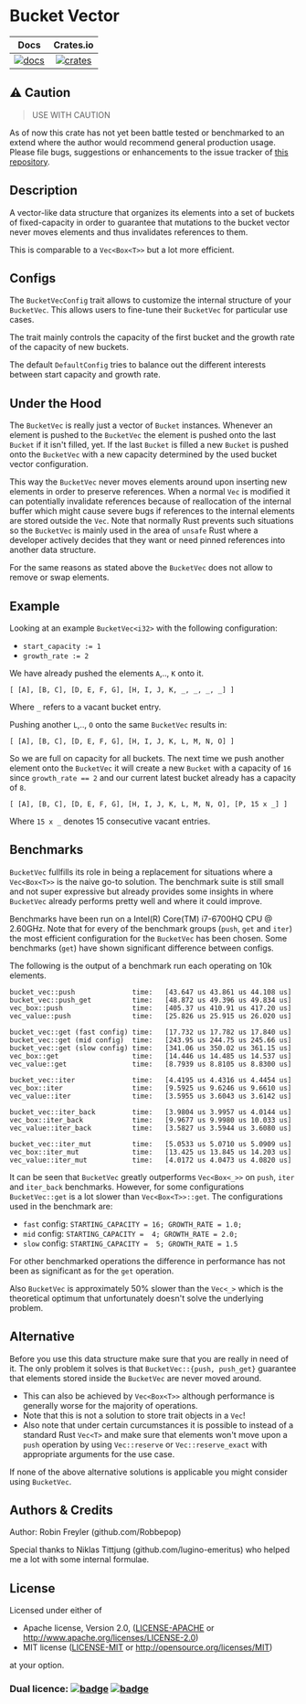 # Bucket Vector

|       Docs                       |       Crates.io                        |
|:--------------------------------:|:--------------------------------------:|
| [![docs][docs-badge]][docs-link] | [![crates][crates-badge]][crates-link] |

[docs-badge]: https://docs.rs/bucket_vec/badge.svg
[docs-link]: https://docs.rs/bucket_vec
[crates-badge]: https://img.shields.io/crates/v/bucket_vec.svg
[crates-link]: https://crates.io/crates/bucket_vec

## ⚠️ Caution

> USE WITH CAUTION

As of now this crate has not yet been battle tested
or benchmarked to an extend where the author would recommend general production
usage. Please file bugs, suggestions or enhancements to the issue tracker of [this repository](github.com/Robbepop/bucket-vec).

## Description

A vector-like data structure that organizes its elements into a set of buckets
of fixed-capacity in order to guarantee that mutations to the bucket vector
never moves elements and thus invalidates references to them.

This is comparable to a `Vec<Box<T>>` but a lot more efficient.

## Configs

The `BucketVecConfig` trait allows to customize the internal structure of your
`BucketVec`. This allows users to fine-tune their `BucketVec` for particular
use cases.

The trait mainly controls the capacity of the first bucket and the growth rate
of the capacity of new buckets.

The default `DefaultConfig` tries to balance out the different interests
between start capacity and growth rate.

## Under the Hood

The `BucketVec` is really just a vector of `Bucket` instances.
Whenever an element is pushed to the `BucketVec` the element is pushed onto
the last `Bucket` if it isn't filled, yet.
If the last `Bucket` is filled a new `Bucket` is pushed onto the `BucketVec`
with a new capacity determined by the used bucket vector configuration.

This way the `BucketVec` never moves elements around upon inserting new elements
in order to preserve references. When a normal `Vec` is modified it can potentially
invalidate references because of reallocation of the internal buffer which
might cause severe bugs if references to the internal elements are stored
outside the `Vec`. Note that normally Rust prevents such situations so the
`BucketVec` is mainly used in the area of `unsafe` Rust where a developer
actively decides that they want or need pinned references into another data
structure.

For the same reasons as stated above the `BucketVec` does not allow to remove
or swap elements.

## Example

Looking at an example `BucketVec<i32>` with the following configuration:

- `start_capacity := 1`
- `growth_rate := 2`

We have already pushed the elements `A`,.., `K` onto it.

```
[ [A], [B, C], [D, E, F, G], [H, I, J, K, _, _, _, _] ]
```

Where `_` refers to a vacant bucket entry.

Pushing another `L`,.., `O` onto the same `BucketVec` results in:

```
[ [A], [B, C], [D, E, F, G], [H, I, J, K, L, M, N, O] ]
```

So we are full on capacity for all buckets.
The next time we push another element onto the `BucketVec` it will create a new `Bucket` with a capacity of `16` since `growth_rate == 2` and our current latest bucket already has a capacity of `8`.

```
[ [A], [B, C], [D, E, F, G], [H, I, J, K, L, M, N, O], [P, 15 x _] ]
```

Where `15 x _` denotes 15 consecutive vacant entries.

## Benchmarks

`BucketVec` fullfills its role in being a replacement for situations where
a `Vec<Box<T>>` is the naive go-to solution.
The benchmark suite is still small and not super expressive but already provides
some insights in where `BucketVec` already performs pretty well and where it
could improve.

Benchmarks have been run on a Intel(R) Core(TM) i7-6700HQ CPU @ 2.60GHz.
Note that for every of the benchmark groups (`push`, `get` and `iter`) the
most efficient configuration for the `BucketVec` has been chosen.
Some benchmarks (`get`) have shown significant difference between configs.

The following is the output of a benchmark run each operating on 10k elements.

```
bucket_vec::push              time:   [43.647 us 43.861 us 44.108 us]
bucket_vec::push_get          time:   [48.872 us 49.396 us 49.834 us]
vec_box::push                 time:   [405.37 us 410.91 us 417.20 us]
vec_value::push               time:   [25.826 us 25.915 us 26.020 us]

bucket_vec::get (fast config) time:   [17.732 us 17.782 us 17.840 us]
bucket_vec::get (mid config)  time:   [243.95 us 244.75 us 245.66 us]
bucket_vec::get (slow config) time:   [341.06 us 350.02 us 361.15 us]
vec_box::get                  time:   [14.446 us 14.485 us 14.537 us]
vec_value::get                time:   [8.7939 us 8.8105 us 8.8300 us]

bucket_vec::iter              time:   [4.4195 us 4.4316 us 4.4454 us]
vec_box::iter                 time:   [9.5925 us 9.6246 us 9.6610 us]
vec_value::iter               time:   [3.5955 us 3.6043 us 3.6142 us]

bucket_vec::iter_back         time:   [3.9804 us 3.9957 us 4.0144 us]
vec_box::iter_back            time:   [9.9677 us 9.9980 us 10.033 us]
vec_value::iter_back          time:   [3.5827 us 3.5944 us 3.6080 us]

bucket_vec::iter_mut          time:   [5.0533 us 5.0710 us 5.0909 us]
vec_box::iter_mut             time:   [13.425 us 13.845 us 14.203 us]
vec_value::iter_mut           time:   [4.0172 us 4.0473 us 4.0820 us]
```

It can be seen that `BucketVec` greatly outperforms `Vec<Box<_>>` on
`push`, `iter` and `iter_back` benchmarks.
However, for some configurations `BucketVec::get` is a lot slower than
`Vec<Box<T>>::get`. The configurations used in the benchmark are:

- `fast` config: `STARTING_CAPACITY = 16; GROWTH_RATE = 1.0;`
- `mid`  config: `STARTING_CAPACITY =  4; GROWTH_RATE = 2.0;`
- `slow` config: `STARTING_CAPACITY =  5; GROWTH_RATE = 1.5`

For other benchmarked operations the difference in performance has not been as significant as for the `get` operation.

Also `BucketVec` is approximately 50% slower than the `Vec<_>` which is the
theoretical optimum that unfortunately doesn't solve the underlying problem.

## Alternative

Before you use this data structure make sure that you are really in need of it.
The only problem it solves is that `BucketVec::{push, push_get}` guarantee that
elements stored inside the `BucketVec` are never moved around.

- This can also be achieved by `Vec<Box<T>>` although performance is generally
  worse for the majority of operations.
- Note that this is not a solution to store trait objects in a `Vec`!
- Also note that under certain curcumstances it is possible to instead of a
standard Rust `Vec<T>` and make sure that elements won't move upon a `push`
operation by using `Vec::reserve` or `Vec::reserve_exact` with appropriate
arguments for the use case.

If none of the above alternative solutions is applicable you might consider
using `BucketVec`.

## Authors & Credits

Author: Robin Freyler (github.com/Robbepop)

Special thanks to Niklas Tittjung (github.com/lugino-emeritus) who helped me a
lot with some internal formulae.

## License

Licensed under either of

 * Apache license, Version 2.0, ([LICENSE-APACHE](LICENSE-APACHE) or http://www.apache.org/licenses/LICENSE-2.0)
 * MIT license ([LICENSE-MIT](LICENSE-MIT) or http://opensource.org/licenses/MIT)

at your option.

### Dual licence: [![badge][license-mit-badge]](LICENSE-MIT) [![badge][license-apache-badge]](LICENSE-APACHE)

[license-mit-badge]: https://img.shields.io/badge/license-MIT-blue.svg
[license-apache-badge]: https://img.shields.io/badge/license-APACHE-orange.svg
